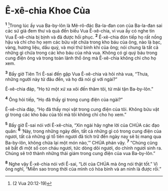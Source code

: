 

# Ê-xê-chia Khoe Của
<sup><b>1</b></sup> [^1*]Trong lúc ấy vua Ba-by-lôn là Mê-rô-đác Ba-la-đan con của Ba-la-đan sai các sứ giả đem thư và quà đến biếu Vua Ê-xê-chia, vì vua ấy có nghe tin Vua Ê-xê-chia bị bịnh và đã được hồi phục. <sup><b>2</b></sup> Ê-xê-chia đón tiếp họ rất nồng hậu và chỉ cho họ xem các bửu vật chứa trong kho báu của ông, nào là bạc, vàng, hương liệu, dầu quý, và mọi thứ binh khí của ông; nói chung là tất cả những gì chứa trong các kho báu của nhà vua. Không có gì quý báu trong cung điện ông và trong toàn lãnh thổ ông mà Ê-xê-chia không chỉ cho họ xem.

<sup><b>3</b></sup> Bấy giờ Tiên Tri Ê-sai đến gặp Vua Ê-xê-chia và hỏi nhà vua, “Thưa, những người này từ đâu đến, và họ đã nói gì với ngài?”

Ê-xê-chia đáp, “Họ từ một xứ xa xôi đến thăm tôi, từ mãi tận Ba-by-lôn.”

<sup><b>4</b></sup> Ông hỏi tiếp, “Họ đã thấy gì trong cung điện của ngài?”

Ê-xê-chia đáp, “Họ đã thấy mọi vật trong cung điện của tôi. Không bửu vật gì trong các kho báu của tôi mà tôi không chỉ cho họ xem.”

<sup><b>5</b></sup> Bấy giờ Ê-sai nói với Ê-xê-chia, “Xin ngài hãy nghe lời của CHÚA các đạo quân: <sup><b>6</b></sup> ‘Này, trong những ngày đến, tất cả những gì có trong cung điện của ngươi, tất cả những gì tổ tiên ngươi đã tích trữ đến ngày nay sẽ bị mang qua Ba-by-lôn, không chừa lại một món nào,’” CHÚA phán vậy. <sup><b>7</b></sup> “Chúng cũng sẽ bắt đi một số con cháu ngươi, tức dòng dõi ngươi, do chính ngươi sinh ra. Chúng sẽ trở thành những thái giám trong cung điện của vua Ba-by-lôn.”

<sup><b>8</b></sup> Nghe vậy Ê-xê-chia nói với Ê-sai, “Lời của CHÚA mà ông nói thật tốt.” Vì ông nghĩ, “Miễn sao trong thời của mình có hòa bình và an ninh là được rồi.”

[^1*]: (2 Vua 20:12-19)
